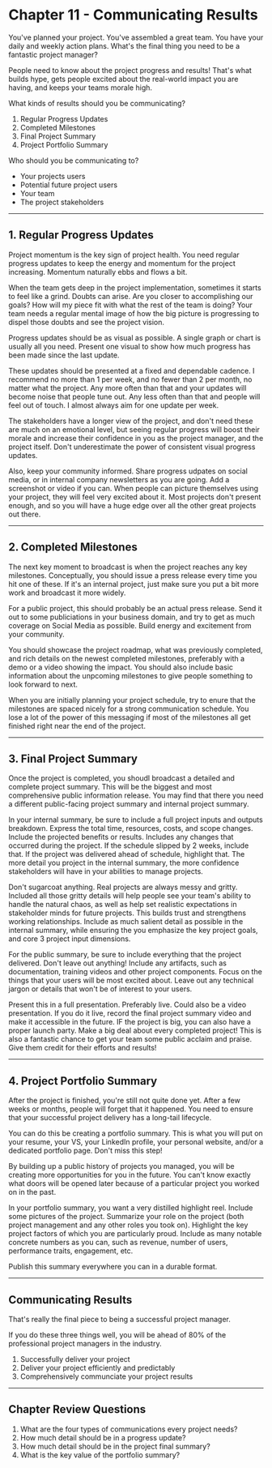 # Chapter 11 - Communicating Results

You've planned your project. You've assembled a great team. You have your daily and weekly action plans. What's the final thing you need to be a fantastic project manager?

People need to know about the project progress and results! That's what builds hype, gets people excited about the real-world impact you are having, and keeps your teams morale high.

What kinds of results should you be communicating?
1. Regular Progress Updates
2. Completed Milestones
3. Final Project Summary
4. Project Portfolio Summary

Who should you be communicating to?
- Your projects users
- Potential future project users
- Your team
- The project stakeholders

---

## 1. Regular Progress Updates

Project momentum is the key sign of project health. You need regular progress updates to keep the energy and momentum for the project increasing. Momentum naturally ebbs and flows a bit.

When the team gets deep in the project implementation, sometimes it starts to feel like a grind. Doubts can arise. Are you closer to accomplishing our goals? How will my piece fit with what the rest of the team is doing? Your team needs a regular mental image of how the big picture is progressing to dispel those doubts and see the project vision.

Progress updates should be as visual as possible. A single graph or chart is usually all you need. Present one visual to show how much progress has been made since the last update.

These updates should be presented at a fixed and dependable cadence. I recommend no more than 1 per week, and no fewer than 2 per month, no matter what the project. Any more often than that and your updates will become noise that people tune out. Any less often than that and people will feel out of touch. I almost always aim for one update per week.

The stakeholders have a longer view of the project, and don't need these are much on an emotional level, but seeing regular progress will boost their morale and increase their confidence in you as the project manager, and the project itself. Don't underestimate the power of consistent visual progress updates.

Also, keep your community informed. Share progress udpates on social media, or in internal company newsletters as you are going. Add a screenshot or video if you can. When people can picture themselves using your project, they will feel very excited about it. Most projects don't present enough, and so you will have a huge edge over all the other great projects out there.

---

## 2. Completed Milestones

The next key moment to broadcast is when the project reaches any key milestones. Conceptually, you should issue a press release every time you hit one of these. If it's an internal project, just make sure you put a bit more work and broadcast it more widely.

For a public project, this should probably be an actual press release. Send it out to some publiciations in your business domain, and try to get as much coverage on Social Media as possible. Build energy and excitement from your community.

You should showcase the project roadmap, what was previously completed, and rich details on the newest completed milestones, preferably with a demo or a video showing the impact. You should also include basic information about the unpcoming milestones to give people something to look forward to next.

When you are initially planning your project schedule, try to enure that the milestones are spaced nicely for a strong communication schedule. You lose a lot of the power of this messaging if most of the milestones all get finished right near the end of the project.

---

## 3. Final Project Summary

Once the project is completed, you shoudl broadcast a detailed and complete project summary. This will be the biggest and most comprehensive public information release. You may find that there you need a different public-facing project summary and internal project summary.

In your internal summary, be sure to include a full project inputs and outputs breakdown. Express the total time, resources, costs, and scope changes. Include the projected benefits or results. Includes any changes that occurred during the project. If the schedule slipped by 2 weeks, include that. If the project was delivered ahead of schedule, highlight that. The more detail you project in the internal summary, the more confidence stakeholders will have in your abilities to manage projects.

Don't sugarcoat anything. Real projects are always messy and gritty. Included all those gritty details will help people see your team's ability to handle the natural chaos, as well as help set realistic expectations in stakeholder minds for future projects. This builds trust and strengthens working relationships. Include as much salient detail as possible in the internal summary, while ensuring the you emphasize the key project goals, and core 3 project input dimensions.

For the public summary, be sure to include everything that the project delivered. Don't leave out anything! Include any artifacts, such as documentation, training videos and other project components. Focus on the things that your users will be most excited about. Leave out any technical jargon or details that won't be of interest to your users.

Present this in a full presentation. Preferably live. Could also be a video presentation. If you do it live, record the final project summary video and make it accessible in the future. IF the project is big, you can also have a proper launch party. Make a big deal about every completed project! This is also a fantastic chance to get your team some public acclaim and praise. Give them credit for their efforts and results!

---

## 4. Project Portfolio Summary

After the project is finished, you're still not quite done yet. After a few weeks or months, people will forget that it happened. You need to ensure that your successful project delivery has a long-tail lifecycle.

You can do this be creating a portfolio summary. This is what you will put on your resume, your VS, your LinkedIn profile, your personal website, and/or a dedicated portfolio page. Don't miss this step!

By building up a public history of projects you managed, you will be creating more opportunities for you in the future. You can't know exactly what doors will be opened later because of a particular project you worked on in the past.

In your portfolio summary, you want a very distilled highlight reel. Include some pictures of the project. Summarize your role on the project (both project management and any other roles you took on). Highlight the key project factors of which you are particularly proud. Include as many notable concrete numbers as you can, such as revenue, number of users, performance traits, engagement, etc.

Publish this summary everywhere you can in a durable format.

---

## Communicating Results

That's really the final piece to being a successful project manager.

If you do these three things well, you will be ahead of 80% of the professional project managers in the industry.

1. Successfully deliver your project
2. Deliver your project efficiently and predictably
3. Comprehensively communciate your project results

---

## Chapter Review Questions

1. What are the four types of communications every project needs?
2. How much detail should be in a progress update?
3. How much detail should be in the project final summary?
4. What is the key value of the portfolio summary?
